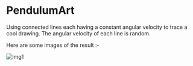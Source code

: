# PendulumArt
Using connected lines each having a constant angular velocity to trace a cool drawing.
The angular velocity of each line is random.

Here are some images of the result :-

![img1](https://user-images.githubusercontent.com/73064360/119468223-dd786900-bd63-11eb-96f2-0018c0486933.png)
